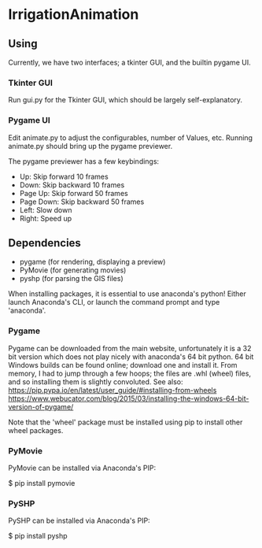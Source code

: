 # IrrigationAnimation #

## Using ##

Currently, we have two interfaces; a tkinter GUI, and the builtin pygame UI.

### Tkinter GUI ###

Run gui.py for the Tkinter GUI, which should be largely self-explanatory.

### Pygame UI ###

Edit animate.py to adjust the configurables, number of Values, etc.
Running animate.py should bring up the pygame previewer.

The pygame previewer has a few keybindings:
- Up: Skip forward 10 frames
- Down: Skip backward 10 frames
- Page Up: Skip forward 50 frames
- Page Down: Skip backward 50 frames
- Left: Slow down
- Right: Speed up

## Dependencies ##

- pygame (for rendering, displaying a preview)
- PyMovie (for generating movies)
- pyshp (for parsing the GIS files)

When installing packages, it is essential to use anaconda's python!
Either launch Anaconda's CLI, or launch the command prompt and type 'anaconda'.

### Pygame ###

Pygame can be downloaded from the main website, unfortunately it is a 32 bit
version which does not play nicely with anaconda's 64 bit python.
64 bit Windows builds can be found online; download one and install it.
From memory, I had to jump through a few hoops; the files are .whl (wheel)
files, and so installing them is slightly convoluted.
See also:
https://pip.pypa.io/en/latest/user_guide/#installing-from-wheels
https://www.webucator.com/blog/2015/03/installing-the-windows-64-bit-version-of-pygame/

Note that the 'wheel' package must be installed using pip to install other
wheel packages.

### PyMovie ###

PyMovie can be installed via Anaconda's PIP:

$ pip install pymovie

### PySHP ###

PySHP can be installed via Anaconda's PIP:

$ pip install pyshp


